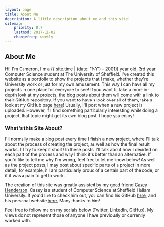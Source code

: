 ```yaml
---
layout: page
title: About Me
description: A little description about me and this site!
sitemap:
    priority: 0.7
    lastmod: 2017-11-02
    changefreq: weekly
---
```

## About Me

<!--  <span class="image left"><img src="{{ "/images/pic04.jpg" | absolute_url }}" alt=""/></span>  -->

Hi! I'm Cameron, I'm a <span>{{ site.time | (date: '%Y') - 2001}}</span> year old, 3rd year Computer Science student at The University of Sheffield. I've created this website as a portfolio to show the projects that I make, whether they're University work or just for my own amusement. This way I can have all my projects in one place for everyone to see! If you want to take a more in-depth look at my projects, the blog posts about them will come with a link to their GitHub repository. If you want to have a look over all of them, take a look at my GitHub page [here](https://github.com/Cameron-Leech-Thomson)!
Usually, I'll post when a new project is uploaded. However, if I find something particularly interesting while doing a project, that topic might get its own blog post. I hope you enjoy!

### What's this Site About?
I'll normally make a blog post every time I finish a new project, where I'll talk about the process of creating the project, as well as how the final result works. I'll try to keep it short!
In these posts, I'll talk about how I decided on each part of the process and why I think it's better than an alternative. If you'd like to tell me why I'm wrong, feel free to let me know below! As well as the project posts, I may post about specific parts of a project in more detail, for example, if I am particularly proud of a certain part of the code, or if it was a pain to get to work.

<div class="box">
  <p>
  The creation of this site was greatly assisted by my good friend <a href = "https://twitter.com/caseyh08">Casey Henderson</a>. Casey is a student of Computer Science at Sheffield Hallam University. If you'd like to check him out, you can find his GitHub <a href = "https://github.com/caseyhenderson">here</a>, and his personal website <a href = "https://caseyhenderson.github.io">here.</a> Many thanks to him!
  </p>
</div>

Feel free to follow me on my socials below (Twitter, LinkedIn, GitHub). My views do not represent those of anyone I have previously or currently worked with.

